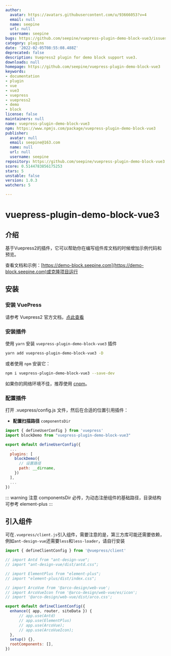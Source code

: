 ```yaml
---
author:
  avatar: https://avatars.githubusercontent.com/u/93666053?v=4
  email: null
  name: seepine
  url: null
  username: seepine
bugs: https://github.com/seepine/vuepress-plugin-demo-block-vue3/issues
category: plugins
date: '2022-02-05T08:55:08.488Z'
deprecated: false
description: Vuepress2 plugin for demo block support vue3.
downloads: null
homepage: https://github.com/seepine/vuepress-plugin-demo-block-vue3
keywords:
- documentation
- plugin
- vue
- vue3
- vuepress
- vuepress2
- demo
- block
license: false
maintainers: null
name: vuepress-plugin-demo-block-vue3
npm: https://www.npmjs.com/package/vuepress-plugin-demo-block-vue3
publisher:
  avatar: null
  email: seepine@163.com
  name: null
  url: null
  username: seepine
repository: https://github.com/seepine/vuepress-plugin-demo-block-vue3
score: 0.5144783856175253
stars: 5
unstable: false
version: 1.0.3
watchers: 5

---
```


# vuepress-plugin-demo-block-vue3
## 介绍
基于Vuepress2的插件，它可以帮助你在编写组件库文档的时候增加示例代码和预览。

查看文档和示例：[https://demo-block.seepine.com](https://demo-block.seepine.com)或克隆项目运行

## 安装

### 安装 VuePress

请参考 Vuepress2 官方文档，[点此查看](https://v2.vuepress.vuejs.org/zh/guide/getting-started.html)

### 安装插件

使用 `yarn` 安装 `vuepress-plugin-demo-block-vue3` 插件

```bash
yarn add vuepress-plugin-demo-block-vue3 -D
```

或者使用 `npm` 安装它：

```bash
npm i vuepress-plugin-demo-block-vue3 --save-dev
```

如果你的网络环境不佳，推荐使用 [cnpm](https://github.com/cnpm/cnpm)。

### 配置插件

打开 .vuepress/config.js 文件，然后在合适的位置引用插件：

- **配置扫描路径** `componentsDir`

```js
import { defineUserConfig } from 'vuepress'
import blockDemo from "vuepress-plugin-demo-block-vue3"

export default defineUserConfig({
  ...
  plugins: [
    blockDemo({
      // 设置路径
      path: __dirname,
    })
  ],
  ...
})
```
::: warning 注意
componentsDir 必传，为动态注册组件的基础路径，目录结构可参考 element-plus
:::

## 引入组件
可在`.vuepress/client.js`引入组件，需要注意的是，第三方库可能还需要依赖，例如`ant-design-vue`还需要`less`和`less-loader`，请自行安装

```js
import { defineClientConfig } from '@vuepress/client'

// import Antd from "ant-design-vue";
// import "ant-design-vue/dist/antd.css";

// import ElementPlus from "element-plus";
// import "element-plus/dist/index.css";

// import ArcoVue from '@arco-design/web-vue';
// import ArcoVueIcon from '@arco-design/web-vue/es/icon';
// import '@arco-design/web-vue/dist/arco.css';

export default defineClientConfig({
  enhance({ app, router, siteData }) {
      // app.use(Antd)
      // app.use(ElementPlus)
      // app.use(ArcoVue);
      // app.use(ArcoVueIcon);
  },
  setup() {},
  rootComponents: [],
})
```
